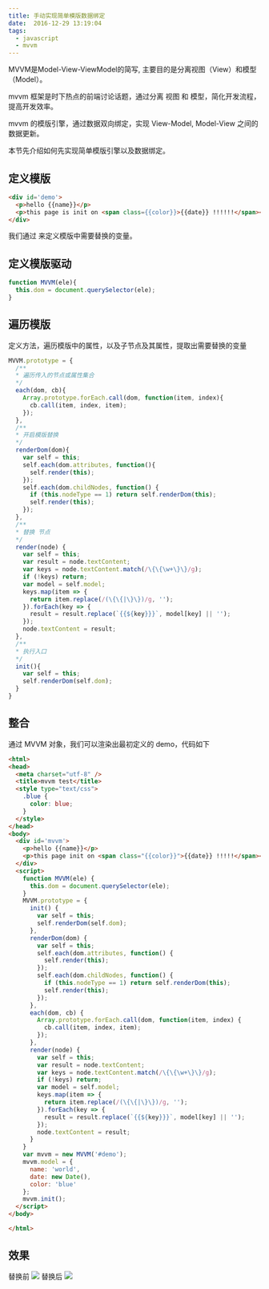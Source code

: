 ```yaml
---
title: 手动实现简单模版数据绑定
date:  2016-12-29 13:19:04
tags:
  - javascript
  - mvvm
---
```

MVVM是Model-View-ViewModel的简写, 主要目的是分离视图（View）和模型（Model）。

mvvm 框架是时下热点的前端讨论话题，通过分离 视图 和 模型，简化开发流程，提高开发效率。

mvvm 的模版引擎，通过数据双向绑定，实现 View-Model, Model-View 之间的数据更新。

本节先介绍如何先实现简单模版引擎以及数据绑定。

## 定义模版
```html
<div id='demo'>
  <p>hello {{name}}</p>
  <p>this page is init on <span class={{color}}>{{date}} !!!!!!</span></p>
</div>
```

我们通过 来定义模版中需要替换的变量。

## 定义模版驱动
```js
function MVVM(ele){
  this.dom = document.querySelector(ele);
}
```

## 遍历模版
定义方法，遍历模版中的属性，以及子节点及其属性，提取出需要替换的变量
```js
MVVM.prototype = {
  /**
  * 遍历传入的节点或属性集合
  */
  each(dom, cb){
    Array.prototype.forEach.call(dom, function(item, index){
      cb.call(item, index, item);
    });
  },
  /**
  * 开启模版替换
  */
  renderDom(dom){
    var self = this;
    self.each(dom.attributes, function(){
      self.render(this);
    });
    self.each(dom.childNodes, function() {
      if (this.nodeType == 1) return self.renderDom(this);
      self.render(this);
    });
  },
  /**
  * 替换 节点
  */
  render(node) {
    var self = this;
    var result = node.textContent;
    var keys = node.textContent.match(/\{\{\w+\}\}/g);
    if (!keys) return;
    var model = self.model;
    keys.map(item => {
      return item.replace(/(\{\{|\}\})/g, '');
    }).forEach(key => {
      result = result.replace(`{{${key}}}`, model[key] || '');
    });
    node.textContent = result;
  },
  /**
  * 执行入口
  */
  init(){
    var self = this;
    self.renderDom(self.dom);
  }
}
```

## 整合
通过 MVVM 对象，我们可以渲染出最初定义的 demo，代码如下
```html
<html>
<head>
  <meta charset="utf-8" />
  <title>mvvm test</title>
  <style type="text/css">
    .blue {
      color: blue;
    }
  </style>
</head>
<body>
  <div id='mvvm'>
    <p>hello {{name}}</p>
    <p>this page init on <span class="{{color}}">{{date}} !!!!!</span></p>
  </div>
  <script>
    function MVVM(ele) {
      this.dom = document.querySelector(ele);
    }
    MVVM.prototype = {
      init() {
        var self = this;
        self.renderDom(self.dom);
      },
      renderDom(dom) {
        var self = this;
        self.each(dom.attributes, function() {
          self.render(this);
        });
        self.each(dom.childNodes, function() {
          if (this.nodeType == 1) return self.renderDom(this);
          self.render(this);
        });
      },
      each(dom, cb) {
        Array.prototype.forEach.call(dom, function(item, index) {
          cb.call(item, index, item);
        });
      },
      render(node) {
        var self = this;
        var result = node.textContent;
        var keys = node.textContent.match(/\{\{\w+\}\}/g);
        if (!keys) return;
        var model = self.model;
        keys.map(item => {
          return item.replace(/(\{\{|\}\})/g, '');
        }).forEach(key => {
          result = result.replace(`{{${key}}}`, model[key] || '');
        });
        node.textContent = result;
      }
    }
    var mvvm = new MVVM('#demo');
    mvvm.model = {
      name: 'world',
      date: new Date(),
      color: 'blue'
    };
    mvvm.init();
  </script>
</body>

</html>
```
## 效果
替换前
![](http://cdn-public.imxuezi.com/WX20161229-150534@2x.png)
替换后
![](http://cdn-public.imxuezi.com/WX20161229-150553@2x.png)
